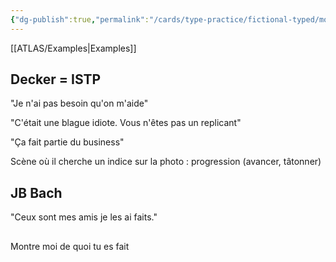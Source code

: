 ```yaml
---
{"dg-publish":true,"permalink":"/cards/type-practice/fictional-typed/movies/sf-and-fantasy/blade-runner/","created":"","updated":""}
---
```


[[ATLAS/Examples\|Examples]]

## Decker = ISTP

"Je n'ai pas besoin qu'on m'aide" 

"C'était une blague idiote. Vous n'êtes pas un replicant" 

"Ça fait partie du business" 

Scène où il cherche un indice sur la photo : progression (avancer, tâtonner) 

## JB Bach 
"Ceux sont mes amis je les ai faits."

## 
Montre moi de quoi tu es fait
